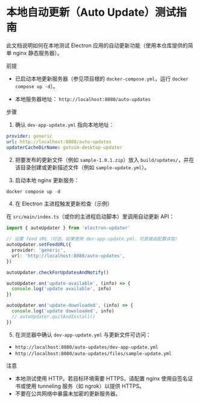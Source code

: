 # 本地自动更新（Auto Update）测试指南

此文档说明如何在本地测试 Electron 应用的自动更新功能（使用本仓库提供的简单 nginx 静态服务器）。

前提

- 已启动本地更新服务器（参见项目根的 `docker-compose.yml`，运行 `docker compose up -d`）。

- 本地服务器地址： `http://localhost:8080/auto-updates`

步骤

1. 确认 `dev-app-update.yml` 指向本地地址：

```yaml
provider: generic
url: http://localhost:8080/auto-updates
updaterCacheDirName: gotoim-desktop-updater
```

2. 把要发布的更新文件（例如 `sample-1.0.1.zip`）放入 `build/updates/`，并在该目录创建或更新描述文件（例如 `sample-update.yml`）。

3. 启动本地 nginx 更新服务：

```powershell
docker compose up -d
```

4. 在 Electron 主进程触发更新检查（示例）

在 `src/main/index.ts`（或你的主进程启动脚本）里调用自动更新 API：

```ts
import { autoUpdater } from 'electron-updater'

// 设置 feed URL（可选，如果使用 dev-app-update.yml，可直接由配置读取）
autoUpdater.setFeedURL({
  provider: 'generic',
  url: 'http://localhost:8080/auto-updates',
})

autoUpdater.checkForUpdatesAndNotify()

autoUpdater.on('update-available', (info) => {
  console.log('update available', info)
})

autoUpdater.on('update-downloaded', (info) => {
  console.log('update downloaded', info)
  // autoUpdater.quitAndInstall()
})
```

5. 在浏览器中确认 `dev-app-update.yml` 与更新文件可访问：

- `http://localhost:8080/auto-updates/dev-app-update.yml`
- `http://localhost:8080/auto-updates/files/sample-update.yml`

注意

- 本地测试使用 HTTP。若目标环境需要 HTTPS，请配置 nginx 使用自签名证书或使用 tunneling 服务（如 ngrok）以提供 HTTPS。
- 不要在公共网络中暴露未加密的更新服务器。

